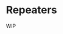 # Repeaters

<Badge type="tip" vertical="top" text="Elementor Core" /> <Badge type="warning" vertical="top" text="Advanced" />

WIP
